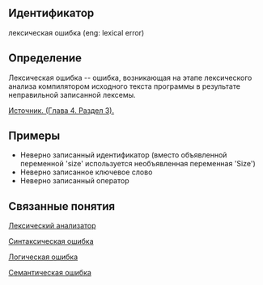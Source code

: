 ## Идентификатор
лексическая ошибка (eng: lexical error)


## Определение
Лексическая ошибка -- ошибка, возникающая на этапе лексического анализа компилятором исходного текста программы 
в результате неправильной записанной лексемы.

[Источник. (Глава 4. Раздел 3).](../bibliography/Aho-Compilers-book.md)


## Примеры
- Неверно записанный идентификатор (вместо объявленной переменной 'size' используется необъявленная переменная 'Size')
- Неверно записанное ключевое слово
- Неверно записанный оператор


## Связанные понятия
[Лексический анализатор](lexical_analyzer.md)

[Синтаксическая ошибка](syntactic_error.md)

[Логическая ошибка](logical_error.md)

[Семантическая ошибка](semantic_error.md)
